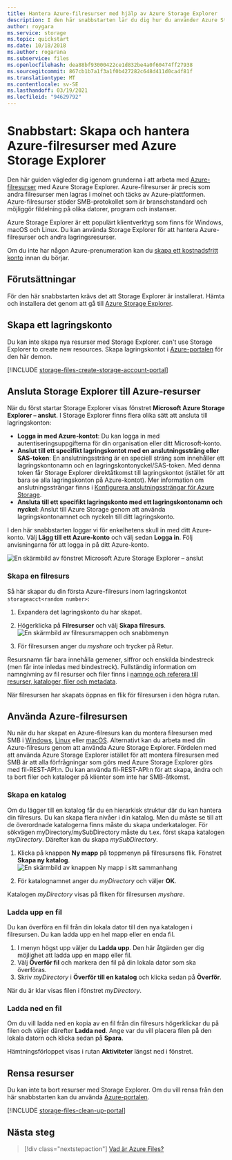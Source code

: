 ```yaml
---
title: Hantera Azure-filresurser med hjälp av Azure Storage Explorer
description: I den här snabbstarten lär du dig hur du använder Azure Storage Explorer till att hantera Azure Files.
author: roygara
ms.service: storage
ms.topic: quickstart
ms.date: 10/18/2018
ms.author: rogarana
ms.subservice: files
ms.openlocfilehash: dea88bf93000422ce1d832be4a0f60474ff27938
ms.sourcegitcommit: 867cb1b7a1f3a1f0b427282c648d411d0ca4f81f
ms.translationtype: MT
ms.contentlocale: sv-SE
ms.lasthandoff: 03/19/2021
ms.locfileid: "94629792"
---
```

# <a name="quickstart-create-and-manage-azure-file-shares-with-azure-storage-explorer"></a>Snabbstart: Skapa och hantera Azure-filresurser med Azure Storage Explorer
Den här guiden vägleder dig igenom grunderna i att arbeta med [Azure-filresurser](storage-files-introduction.md) med Azure Storage Explorer. Azure-filresurser är precis som andra filresurser men lagras i molnet och täcks av Azure-plattformen. Azure-filresurser stöder SMB-protokollet som är branschstandard och möjliggör fildelning på olika datorer, program och instanser. 

Azure Storage Explorer är ett populärt klientverktyg som finns för Windows, macOS och Linux. Du kan använda Storage Explorer för att hantera Azure-filresurser och andra lagringsresurser.

Om du inte har någon Azure-prenumeration kan du [skapa ett kostnadsfritt konto](https://azure.microsoft.com/free/?WT.mc_id=A261C142F) innan du börjar.

## <a name="prerequisites"></a>Förutsättningar
För den här snabbstarten krävs det att Storage Explorer är installerat. Hämta och installera det genom att gå till [Azure Storage Explorer](https://azure.microsoft.com/features/storage-explorer/).

## <a name="create-a-storage-account"></a>Skapa ett lagringskonto
Du kan inte skapa nya resurser med Storage Explorer. can't use Storage Explorer to create new resources. Skapa lagringskontot i [Azure-portalen](https://portal.azure.com/) för den här demon. 

[!INCLUDE [storage-files-create-storage-account-portal](../../../includes/storage-files-create-storage-account-portal.md)]

## <a name="connect-storage-explorer-to-azure-resources"></a>Ansluta Storage Explorer till Azure-resurser
När du först startar Storage Explorer visas fönstret **Microsoft Azure Storage Explorer – anslut**. I Storage Explorer finns flera olika sätt att ansluta till lagringskonton: 

- **Logga in med Azure-kontot**: Du kan logga in med autentiseringsuppgifterna för din organisation eller ditt Microsoft-konto. 
- **Anslut till ett specifikt lagringskontot med en anslutningssträng eller SAS-token**: En anslutningssträng är en speciell sträng som innehåller ett lagringskontonamn och en lagringskontonyckel/SAS-token. Med denna token får Storage Explorer direktåtkomst till lagringskontot (istället för att bara se alla lagringskonton på Azure-kontot). Mer information om anslutningssträngar finns i [Konfigurera anslutningssträngar för Azure Storage](../common/storage-configure-connection-string.md?toc=%2fazure%2fstorage%2ffiles%2ftoc.json).
- **Ansluta till ett specifikt lagringskonto med ett lagringskontonamn och nyckel**: Anslut till Azure Storage genom att använda lagringskontonamnet och nyckeln till ditt lagringskonto.

I den här snabbstarten loggar vi för enkelhetens skull in med ditt Azure-konto. Välj **Lägg till ett Azure-konto** och välj sedan **Logga in**. Följ anvisningarna för att logga in på ditt Azure-konto.

![En skärmbild av fönstret Microsoft Azure Storage Explorer – anslut](./media/storage-how-to-use-files-storage-explorer/connect-to-azure-storage-1.png)

### <a name="create-a-file-share"></a>Skapa en filresurs
Så här skapar du din första Azure-filresurs inom lagringskontot `storageacct<random number>`:

1. Expandera det lagringskonto du har skapat.
2. Högerklicka på **Filresurser** och välj **Skapa filresurs**.  
    ![En skärmbild av filresursmappen och snabbmenyn](media/storage-how-to-use-files-storage-explorer/create-file-share-1.png)

3. För filresursen anger du *myshare* och trycker på Retur.

Resursnamn får bara innehålla gemener, siffror och enskilda bindestreck (men får inte inledas med bindestreck). Fullständig information om namngivning av fil resurser och filer finns i [namnge och referera till resurser, kataloger, filer och metadata](/rest/api/storageservices/Naming-and-Referencing-Shares--Directories--Files--and-Metadata).

När filresursen har skapats öppnas en flik för filresursen i den högra rutan. 

## <a name="use-your-azure-file-share"></a>Använda Azure-filresursen
Nu när du har skapat en Azure-filresurs kan du montera filresursen med SMB i [Windows](storage-how-to-use-files-windows.md), [Linux](storage-how-to-use-files-linux.md) eller [macOS](storage-how-to-use-files-mac.md). Alternativt kan du arbeta med din Azure-filresurs genom att använda Azure Storage Explorer. Fördelen med att använda Azure Storage Explorer istället för att montera filresursen med SMB är att alla förfrågningar som görs med Azure Storage Explorer görs med fil-REST-API:n. Du kan använda fil-REST-API:n för att skapa, ändra och ta bort filer och kataloger på klienter som inte har SMB-åtkomst.

### <a name="create-a-directory"></a>Skapa en katalog
Om du lägger till en katalog får du en hierarkisk struktur där du kan hantera din filresurs. Du kan skapa flera nivåer i din katalog. Men du måste se till att de överordnade katalogerna finns måste du skapa underkataloger. För sökvägen myDirectory/mySubDirectory måste du t.ex. först skapa katalogen *myDirectory*. Därefter kan du skapa *mySubDirectory*. 

1. Klicka på knappen **Ny mapp** på toppmenyn på filresursens flik. Fönstret **Skapa ny katalog**.
    ![En skärmbild av knappen Ny mapp i sitt sammanhang](media/storage-how-to-use-files-storage-explorer/create-directory-1.png)

2. För katalognamnet anger du *myDirectory* och väljer **OK**. 

Katalogen *myDirectory* visas på fliken för filresursen *myshare*.

### <a name="upload-a-file"></a>Ladda upp en fil 
Du kan överföra en fil från din lokala dator till den nya katalogen i filresursen. Du kan ladda upp en hel mapp eller en enda fil.

1. I menyn högst upp väljer du **Ladda upp**. Den här åtgärden ger dig möjlighet att ladda upp en mapp eller fil.
2. Välj **Överför fil** och markera den fil på din lokala dator som ska överföras.
3. Skriv *myDirectory* i **Överför till en katalog** och klicka sedan på **Överför**. 

När du är klar visas filen i fönstret *myDirectory*.

### <a name="download-a-file"></a>Ladda ned en fil
Om du vill ladda ned en kopia av en fil från din filresurs högerklickar du på filen och väljer därefter **Ladda ned**. Ange var du vill placera filen på den lokala datorn och klicka sedan på **Spara**.

Hämtningsförloppet visas i rutan **Aktiviteter** längst ned i fönstret.

## <a name="clean-up-resources"></a>Rensa resurser
Du kan inte ta bort resurser med Storage Explorer. Om du vill rensa från den här snabbstarten kan du använda [Azure-portalen](https://portal.azure.com/). 

[!INCLUDE [storage-files-clean-up-portal](../../../includes/storage-files-clean-up-portal.md)]

## <a name="next-steps"></a>Nästa steg

> [!div class="nextstepaction"]
> [Vad är Azure Files?](storage-files-introduction.md)